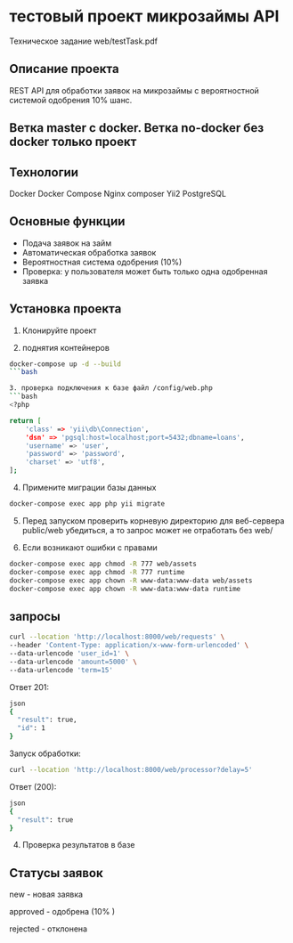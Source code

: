 # тестовый проект микрозаймы API
Техническое задание web/testTask.pdf
## Описание проекта
REST API для обработки заявок на микрозаймы с вероятностной системой одобрения 10% шанс.

## Ветка master c docker. Ветка no-docker без docker только проект

## Технологии
Docker
Docker Compose
Nginx
composer
Yii2
PostgreSQL

## Основные функции
- Подача заявок на займ
- Автоматическая обработка заявок
- Вероятностная система одобрения (10%)
- Проверка: у пользователя может быть только одна одобренная заявка

## Установка проекта
1. Клонируйте проект

2. поднятия контейнеров
```bash
docker-compose up -d --build
```bash

3. проверка подключения к базе файл /config/web.php
```bash
<?php

return [
    'class' => 'yii\db\Connection',
    'dsn' => 'pgsql:host=localhost;port=5432;dbname=loans',
    'username' => 'user',
    'password' => 'password',
    'charset' => 'utf8',
];
```

4. Примените миграции базы данных
```bash
docker-compose exec app php yii migrate
```

5. Перед запуском проверить корневую директорию для веб-сервера public/web убедиться, а то запрос может не отработать без web/

6. Если возникают ошибки с правами
```bash
docker-compose exec app chmod -R 777 web/assets
docker-compose exec app chmod -R 777 runtime
docker-compose exec app chown -R www-data:www-data web/assets
docker-compose exec app chown -R www-data:www-data runtime
```
## запросы

```bash
curl --location 'http://localhost:8000/web/requests' \
--header 'Content-Type: application/x-www-form-urlencoded' \
--data-urlencode 'user_id=1' \
--data-urlencode 'amount=5000' \
--data-urlencode 'term=15'
```
Ответ 201:

```bash
json
{
  "result": true,
  "id": 1
}
```

Запуск обработки:

```bash
curl --location 'http://localhost:8000/web/processor?delay=5'
```

Ответ (200):

```bash
json
{
  "result": true
}
```

4. Проверка результатов в базе

## Статусы заявок
new - новая заявка

approved - одобрена (10% )

rejected - отклонена